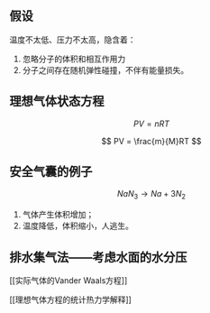 
## 假设

温度不太低、压力不太高，隐含着：
1. 忽略分子的体积和相互作用力
2. 分子之间存在随机弹性碰撞，不伴有能量损失。

## 理想气体状态方程

$$
PV = nRT
$$

$$
PV = \frac{m}{M}RT
$$

## 安全气囊的例子
$$ NaN_3  \rightarrow Na + 3N_2$$

1. 气体产生体积增加；
2. 温度降低，体积缩小，人逃生。

## 排水集气法——考虑水面的水分压

[[实际气体的Vander Waals方程]]

[[理想气体方程的统计热力学解释]]




